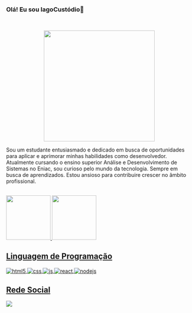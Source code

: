 ### Olá! Eu sou IagoCustódio👋

<br>

<p align="center">
<img src="https://i.pinimg.com/564x/91/15/05/911505650ef12c1ec4e5e823b4e759ac.jpg" height="300"/>
<p/>

Sou um estudante entusiasmado e dedicado em busca de oportunidades para aplicar e aprimorar minhas habilidades como desenvolvedor. Atualmente cursando o ensino superior Análise e Desenvolvimento de Sistemas no Eniac, sou curioso pelo mundo da tecnologia. Sempre em busca de aprendizados. Estou ansioso para contribuire crescer no âmbito profissional.
 
##
 
<div>
  <a href="https://github.com/IagoCustodio">
  <img height="120em" src="https://github-readme-stats.vercel.app/api?username=IagoCustodio&show_icons=true&theme=dark&include_all_commits=true&count_private=true"/>
  <img height="120em" src="https://github-readme-stats.vercel.app/api/top-langs/?username=IagoCustodio&layout=compact&langs_count=7&theme=dark"/>
</div>
    
## Linguagem de Programação

<div style="display: inline_block">
  <img align="center" alt="html5" src="https://img.shields.io/badge/HTML5-E34F26?style=for-the-badge&logo=html5&logoColor=white" />
  <img align="center" alt="css" src="https://img.shields.io/badge/CSS3-1572B6?style=for-the-badge&logo=css3&logoColor=white" />
  <img align="center" alt="js" src="https://img.shields.io/badge/JavaScript-F7DF1E?style=for-the-badge&logo=javascript&logoColor=black" />
  <img align="center" alt="react" src="https://img.shields.io/badge/React-20232A?style=for-the-badge&logo=react&logoColor=61DAFB" />
  <img align="center" alt="nodejs" src="https://img.shields.io/badge/Node.js-43853D?style=for-the-badge&logo=node.js&logoColor=white" />
</div>

## Rede Social

<div> 
  <a href="https://www.linkedin.com/in/iago-cust%C3%B3dio-595511243/" target="_blank"><img src="https://img.shields.io/badge/-LinkedIn-%230077B5?style=for-the-badge&logo=linkedin&logoColor=white" target="_blank"></a> 
</div>

